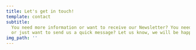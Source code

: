 ```yaml
---
title: Let's get in touch!
template: contact
subtitle:
  You need more information or want to receive our Newsletter? You need help
  or just want to send us a quick message? Let us know, we will be happy to help!
img_path: ''
---
```

